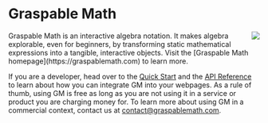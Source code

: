 # Graspable Math

<img align=right src="https://graspablemath.com/shared/imgs/gm-logo-120.png">
Graspable Math is an interactive algebra notation. It makes algebra explorable, even for beginners, by transforming static mathematical expressions into a tangible, interactive objects. Visit the [Graspable Math homepage](https://graspablemath.com) to learn more.

If you are a developer, head over to the [Quick Start](https://github.com/eweitnauer/gm-api/blob/master/quickstart.md) and the [API Reference](https://github.com/eweitnauer/gm-api/blob/master/API.md) to learn about how you can integrate GM into your webpages. As a rule of thumb, using GM is free as long as you are not using it in a service or product you are charging money for. To learn more about using GM in a commercial context, contact us at contact@graspablemath.com.
